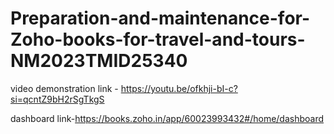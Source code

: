 # Preparation-and-maintenance-for-Zoho-books-for-travel-and-tours-NM2023TMID25340

video demonstration link - https://youtu.be/ofkhji-bI-c?si=qcntZ9bH2rSgTkgS

dashboard link-https://books.zoho.in/app/60023993432#/home/dashboard
